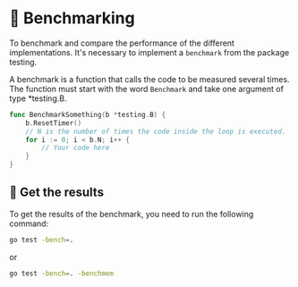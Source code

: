 # 🔎 Benchmarking

To benchmark and compare the performance of the different implementations.
It's necessary to implement a `benchmark` from the package testing.

A benchmark is a function that calls the code to be measured several times. The function must start with the word `Benchmark` and take one argument of type *testing.B.

```go
func BenchmarkSomething(b *testing.B) {
	b.ResetTimer()
	// N is the number of times the code inside the loop is executed.
    for i := 0; i < b.N; i++ {
        // Your code here
    }
}
```

## 📌 Get the results

To get the results of the benchmark, you need to run the following command:

```bash
go test -bench=. 
```

or

```bash
go test -bench=. -benchmem
```

